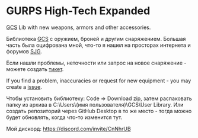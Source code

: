 # GURPS High-Tech Expanded
 [GCS](https://gurpscharactersheet.com/) Lib with new weapons, armors and other accessories.
 
 Библиотека [GCS](https://gurpscharactersheet.com/) с оружием, броней и другим снаряжением. Большая часть была оцифрована мной, что-то я нашел на просторах интернета и форумов [SJG](http://forums.sjgames.com/forumdisplay.php?f=13).

Если нашли проблемы, неточности или запрос на новое снаряжение - можете создать [тикет](https://github.com/Anti-Friz/GURPS-High-Tech-Expanded/issues).

If you find a problem, inaccuracies or request for new equipment - you may create a [issue](https://github.com/Anti-Friz/GURPS-High-Tech-Expanded/issues).

Чтобы установить библиотеку: Code => Download  zip, затем распаковать папку из архива в C:\Users\\(имя пользователя)\GCS\User Library. Или создать репозиторий через GitHub Desktop в то же место - тогда можно будет обновлять, когда что-то изменится тут.

Мой дискорд: https://discord.com/invite/CnNhrUB
